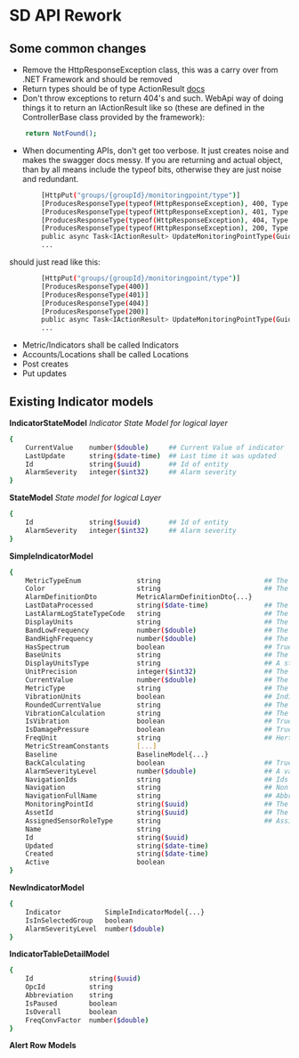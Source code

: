 # SD API Rework

## Some common changes
- Remove the HttpResponseException class, this was a carry over from .NET Framework and should be removed
- Return types should be of type ActionResult<T> [docs](https://docs.microsoft.com/en-us/aspnet/core/web-api/action-return-types?view=aspnetcore-2.2)
- Don't throw exceptions to return 404's and such. WebApi way of doing things it to return an IActionResult like so (these are defined in the ControllerBase class provided by the framework):
```sh
    return NotFound();
```
- When documenting APIs, don't get too verbose. It just creates noise and makes the swagger docs messy. If you are returning and actual object, than by all means include the typeof bits, otherwise they are just noise and redundant.
```sh
        [HttpPut("groups/{groupId}/monitoringpoint/type")]
        [ProducesResponseType(typeof(HttpResponseException), 400, Type = typeof(BadRequestResult))]
        [ProducesResponseType(typeof(HttpResponseException), 401, Type = typeof(UnauthorizedResult))]
        [ProducesResponseType(typeof(HttpResponseException), 404, Type = typeof(NotFoundResult))]
        [ProducesResponseType(typeof(HttpResponseException), 200, Type = typeof(OkResult))]
        public async Task<IActionResult> UpdateMonitoringPointType(Guid groupId, .... {
        ...
```
should just read like this:
```sh
        [HttpPut("groups/{groupId}/monitoringpoint/type")]
        [ProducesResponseType(400)]
        [ProducesResponseType(401)]
        [ProducesResponseType(404)]
        [ProducesResponseType(200)]
        public async Task<IActionResult> UpdateMonitoringPointType(Guid groupId, .... {
        ...
```
- Metric/Indicators shall be called Indicators
- Accounts/Locations shall be called Locations
- Post creates
- Put updates
## Existing Indicator models


**IndicatorStateModel**
_Indicator State Model for logical layer_
```sh
{
    CurrentValue    number($double)     ## Current Value of indicator
    LastUpdate      string($date-time)  ## Last time it was updated
    Id              string($uuid)       ## Id of entity
    AlarmSeverity	integer($int32)     ## Alarm severity
}
```

**StateModel**
_State model for logical Layer_
```sh
{
    Id              string($uuid)       ## Id of entity
    AlarmSeverity	integer($int32)     ## Alarm severity
}
```

**SimpleIndicatorModel**
```sh
{
    MetricTypeEnum              string                          ## The metric type code of the given indicator
    Color                       string                          ## The color the indicator uses in the legend
    AlarmDefinitionDto	        MetricAlarmDefinitionDto{...}
    LastDataProcessed	        string($date-time)              ## The last time the indicator processed data
    LastAlarmLogStateTypeCode	string                          ## The last alarm state the indicator was in (High warn/ High alarm/ …)
    DisplayUnits                string                          ## The units to convert the points to when displaing on the trend
    BandLowFrequency	        number($double)                 ## The frequency of the low band
    BandHighFrequency	        number($double)                 ## The frequency of the high band
    HasSpectrum	                boolean                         ## True when the indicator may contain burst data
    BaseUnits	                string                          ## The units the data points are stored in
    DisplayUnitsType	        string                          ## A string to use for displaying the untis
    UnitPrecision               integer($int32)                 ## The number of decimal places to store the data points in
    CurrentValue                number($double)                 ## The current value of the indicator
    MetricType	                string                          ## The metric type code as a string
    VibrationUnits              boolean                         ## Indicates whether vibration unis is velocity otherwise acceleration
    RoundedCurrentValue	        string                          ## The current value as a string rounded up.
    VibrationCalculation        string                          ## The vibration value as a string
    IsVibration	                boolean                         ## True if the indicator recieves data from a vibration sensor
    IsDamagePressure	        boolean                         ## True if the indicator is of type DamageAccumulationPressure  
    FreqUnit	                string                          ## Hertz or CPM
    MetricStreamConstants       [...]
    Baseline	                BaselineModel{...}
    BackCalculating             boolean                         ## True if the indicator is currently having its data recalculated
    AlarmSeverityLevel	        number($double)                 ## A value between 0 and 10 for how close the current value is to a given alarm threshold
    NavigationIds               string                          ## Ids for navigation
    Navigation	                string                          ## Non abbrevated Navigation
    NavigationFullName	        string                          ## Abbrevated Navigation
    MonitoringPointId	        string($uuid)                   ## The Id of the associated Monitoring Point
    AssetId                     string($uuid)                   ## The Id of the associdated Asset if there is an asset in the parents
    AssignedSensorRoleType      string                          ## Assigned sensor role type code for the indicator
    Name                        string
    Id                          string($uuid)
    Updated                     string($date-time)
    Created                     string($date-time)
    Active                      boolean
}
```

**NewIndicatorModel**
```sh
{
    Indicator           SimpleIndicatorModel{...}
    IsInSelectedGroup   boolean
    AlarmSeverityLevel	number($double)
}
```

**IndicatorTableDetailModel**
```sh
{
    Id              string($uuid)
    OpcId           string
    Abbreviation    string
    IsPaused        boolean
    IsOverall	    boolean
    FreqConvFactor  number($double)
}
```

**Alert Row Models**

